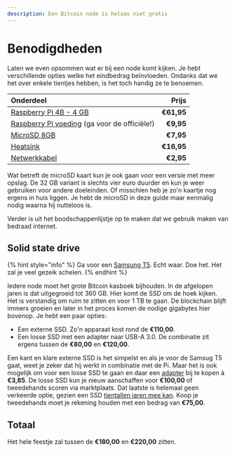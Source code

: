 ```yaml
---
description: Een Bitcoin node is helaas niet gratis
---
```


# Benodigdheden

Laten we even opsommen wat er bij een node komt kijken. Je hebt verschillende opties welke het eindbedrag beïnvloeden. Ondanks dat we het over enkele tientjes hebben, is het toch handig ze te benoemen.

| Onderdeel | Prijs |
| :--- | ---: |
| [Raspberry Pi 4B - 4 GB](https://tweakers.net/pricewatch/1414470/raspberry-pi-4-model-b-4gb-ram.html) | **€61,95** |
| [Raspberry Pi voeding](https://tweakers.net/pricewatch/1415202/raspberry-pi-153w-usb-c-power-supply.html) \(ga voor de officiële!\) | **€9,95** |
| [MicroSD 8GB](https://www.kiwi-electronics.nl/Transcend-8GB-Class-10-MicroSDHC-UHS-1) | **€7,95** |
| [Heatsink](https://www.kiwi-electronics.nl/armor-case-for-rpi4-with-dual-fan-black) | **€16,95** |
| [Netwerkkabel](https://www.kiwi-electronics.nl/toebehoren/kabels-voedingen/netwerk-kabels/cat6-netwerkkabel-zwart-1m) | **€2,95** |

Wat betreft de microSD kaart kun je ook gaan voor een versie met meer opslag. De 32 GB variant is slechts vier euro duurder en kun je weer gebruiken voor andere doeleinden. Of misschien heb je zo'n kaartje nog ergens in huis liggen. Je hebt de microSD in deze guide maar eenmalig nodig waarna hij nutteloos is.

Verder is uit het boodschappenlijstje op te maken dat we gebruik maken van bedraad internet.

## Solid state drive

{% hint style="info" %}
Ga voor een [Samsung T5](https://tweakers.net/pricewatch/942129/samsung-portable-ssd-t5-1tb-zwart.html). Echt waar. Doe het. Het zal je veel gezeik schelen.
{% endhint %}

Iedere node moet het grote Bitcoin kasboek bijhouden. In de afgelopen jaren is dat uitgegroeid tot 360 GB. Hier komt de SSD om de hoek kijken. Het is verstandig om ruim te zitten en voor 1 TB te gaan. De blockchain blijft immers groeien en later in het proces komen de nodige gigabytes hier bovenop. Je hebt een paar opties:

* Een externe SSD. Zo'n apparaat kost rond de **€110,00**.
* Een losse SSD met een adapter naar USB-A 3.0. De combinatie zit ergens tussen de **€80,00** en **€120,00**.

Een kant en klare externe SSD is het simpelst en als je voor de Samsug T5 gaat, weet je zeker dat hij werkt in combinatie met de Pi. Maar het is ook mogelijk om voor een losse SSD te gaan en daar een [adapter](https://www.bol.com/nl/p/professional-sata-naar-usb-3-0-kabel-adapter-2-5-inch-ssd-harde-schijf-uitbreiden-connector/9200000104702554/) bij te kopen à **€3,85**. De losse SSD kun je nieuw aanschaffen voor **€100,00** of tweedehands scoren via marktplaats. Dat laatste is helemaal geen verkeerde optie, gezien een SSD [tientallen jaren mee kan](https://youtu.be/__ebnRd3TEQ?t=723). Koop je tweedehands moet je rekening houden met een bedrag van **€75,00**.

## Totaal

Het hele feestje zal tussen de **€180,00** en **€220,00** zitten.


